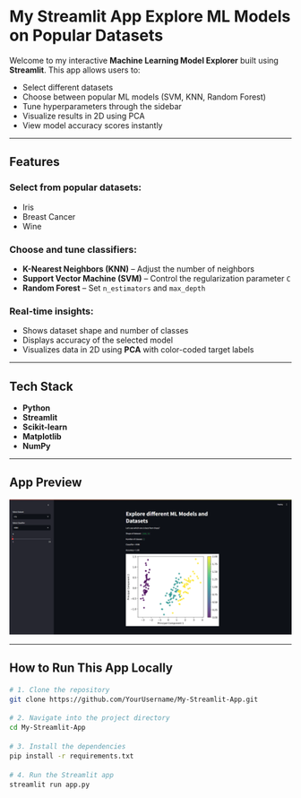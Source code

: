 # My Streamlit App Explore ML Models on Popular Datasets

Welcome to my interactive **Machine Learning Model Explorer** built using **Streamlit**. This app allows users to:

- Select different datasets
- Choose between popular ML models (SVM, KNN, Random Forest)
- Tune hyperparameters through the sidebar
- Visualize results in 2D using PCA
- View model accuracy scores instantly

---

## Features

### Select from popular datasets:
- Iris 
- Breast Cancer
- Wine 

### Choose and tune classifiers:
- **K-Nearest Neighbors (KNN)** – Adjust the number of neighbors  
- **Support Vector Machine (SVM)** – Control the regularization parameter `C`  
- **Random Forest** – Set `n_estimators` and `max_depth`

### Real-time insights:
- Shows dataset shape and number of classes
- Displays accuracy of the selected model
- Visualizes data in 2D using **PCA** with color-coded target labels

---

## Tech Stack

- **Python**
- **Streamlit**
- **Scikit-learn**
- **Matplotlib**
- **NumPy**

---

## App Preview

![App Screenshot](app_screenshort.PNG)

---

## How to Run This App Locally

```bash
# 1. Clone the repository
git clone https://github.com/YourUsername/My-Streamlit-App.git

# 2. Navigate into the project directory
cd My-Streamlit-App

# 3. Install the dependencies
pip install -r requirements.txt

# 4. Run the Streamlit app
streamlit run app.py
